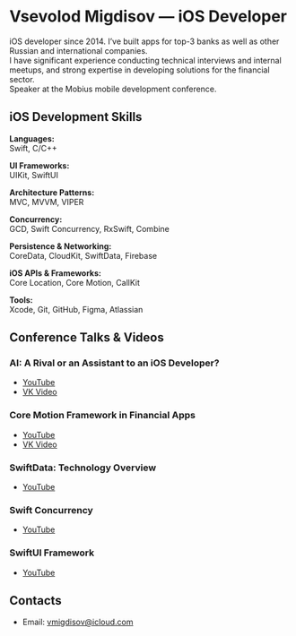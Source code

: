 # Vsevolod Migdisov — iOS Developer

iOS developer since 2014. I’ve built apps for top-3 banks as well as other Russian and international companies.  
I have significant experience conducting technical interviews and internal meetups, and strong expertise in developing solutions for the financial sector.  
Speaker at the Mobius mobile development conference.

## iOS Development Skills

**Languages:**  
Swift, C/C++

**UI Frameworks:**  
UIKit, SwiftUI

**Architecture Patterns:**  
MVC, MVVM, VIPER

**Concurrency:**  
GCD, Swift Concurrency, RxSwift, Combine

**Persistence & Networking:**  
CoreData, CloudKit, SwiftData, Firebase

**iOS APIs & Frameworks:**  
Core Location, Core Motion, CallKit

**Tools:**  
Xcode, Git, GitHub, Figma, Atlassian

## Conference Talks & Videos

### AI: A Rival or an Assistant to an iOS Developer?
- [YouTube](https://www.youtube.com/watch?v=Td9F2-aRv60)  
- [VK Video](https://vkvideo.ru/video-201285708_456239189?list=ln-zZ9rBGwzHZVdvKnPDq)

### Core Motion Framework in Financial Apps
- [YouTube](https://youtu.be/8CxaJCo3BoE?si=NQaoy5mJUAnM9jkj)  
- [VK Video](https://vkvideo.ru/video-64643261_456239965)

### SwiftData: Technology Overview
- [YouTube](https://youtu.be/IogwmHAuivY?si=nkZZOPb-VrW2So6E)

### Swift Concurrency
- [YouTube](https://www.youtube.com/watch?v=mMrKaeGKurU)

### SwiftUI Framework
- [YouTube](https://youtu.be/Xe6dvSdRjF0?si=F5GZzbdEyO74Ftxc)

## Contacts

- Email: vmigdisov@icloud.com
